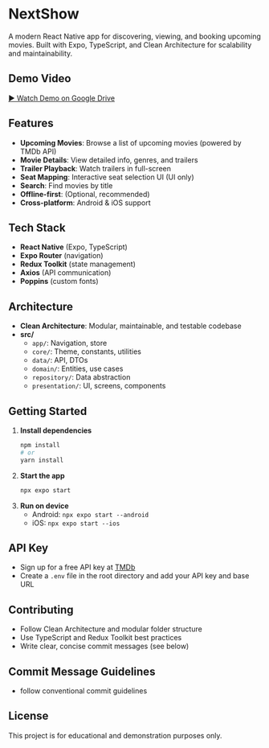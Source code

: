 # NextShow

A modern React Native app for discovering, viewing, and booking upcoming movies. Built with Expo, TypeScript, and Clean Architecture for scalability and maintainability.

## Demo Video
[▶ Watch Demo on Google Drive](https://drive.google.com/file/d/1w-CMa1YnOaz3W6X0oHwgZtOaDsAugRQN/view?usp=drive_link)

## Features
- **Upcoming Movies**: Browse a list of upcoming movies (powered by TMDb API)
- **Movie Details**: View detailed info, genres, and trailers
- **Trailer Playback**: Watch trailers in full-screen
- **Seat Mapping**: Interactive seat selection UI (UI only)
- **Search**: Find movies by title
- **Offline-first**: (Optional, recommended)
- **Cross-platform**: Android & iOS support

## Tech Stack
- **React Native** (Expo, TypeScript)
- **Expo Router** (navigation)
- **Redux Toolkit** (state management)
- **Axios** (API communication)
- **Poppins** (custom fonts)

## Architecture
- **Clean Architecture**: Modular, maintainable, and testable codebase
- **src/**
  - `app/`: Navigation, store
  - `core/`: Theme, constants, utilities
  - `data/`: API, DTOs
  - `domain/`: Entities, use cases
  - `repository/`: Data abstraction
  - `presentation/`: UI, screens, components

## Getting Started
1. **Install dependencies**
   ```sh
   npm install
   # or
   yarn install
   ```
2. **Start the app**
   ```sh
   npx expo start
   ```
3. **Run on device**
   - Android: `npx expo start --android`
   - iOS: `npx expo start --ios`

## API Key
- Sign up for a free API key at [TMDb](https://www.themoviedb.org/documentation/api)
- Create a `.env` file in the root directory and add your API key and base URL

## Contributing
- Follow Clean Architecture and modular folder structure
- Use TypeScript and Redux Toolkit best practices
- Write clear, concise commit messages (see below)

## Commit Message Guidelines
- follow conventional commit guidelines

## License
This project is for educational and demonstration purposes only.
